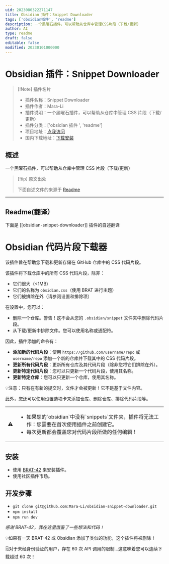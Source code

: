 ```yaml
---
uid: 2023080322271147
title: Obsidian 插件：Snippet Downloader
tags: ['obsidian插件', 'readme']
description: 一个黑曜石插件，可以帮助从仓库中管理CSS片段（下载/更新）
author: AI
type: readme
draft: false
editable: false
modified: 20230101000000
---
```


# Obsidian 插件：Snippet Downloader

> [!Note] 插件名片
> - 插件名称：Snippet Downloader
> - 插件作者：Mara-Li
> - 插件说明：一个黑曜石插件，可以帮助从仓库中管理 CSS 片段（下载/更新）
> - 插件分类：['obsidian 插件 ', 'readme']
> - 项目地址：[点我访问](https://github.com/Lisandra-dev/obsidian-snippet-downloader)
> - 国内下载地址：[下载安装](https://pkmer.cn/products/plugin/pluginMarket/?obsidian-snippet-downloader)

## 概述

一个黑曜石插件，可以帮助从仓库中管理 CSS 片段（下载/更新）

> [!tip] 原文出处
>
>下面自述文件的来源于 [Readme](https://ghproxy.net/https://raw.githubusercontent.com/Lisandra-dev/obsidian-snippet-downloader/master/README.md)

---

## Readme(翻译）

下面是 [[obsidian-snippet-downloader]] 插件的自述翻译

# Obsidian 代码片段下载器

该插件旨在帮助您下载和更新存储在 GitHub 仓库中的 CSS 代码片段。

该插件将下载仓库中的所有 CSS 代码片段，除非：

- 它们很大（<1MB）
- 它们的名称为 `obsidian.css`（使用 BRAT 进行主题）
- 它们被排除在外（请参阅设置和排除项）

在设置中，您可以：

- 删除一个仓库。警告！这不会从您的 `.obsidian/snippet` 文件夹中删除代码片段。
- 从下载/更新中排除文件。您可以使用名称或通配符。

因此，插件添加的命令有：

- **添加新的代码片段**：使用 `https://github.com/username/repo` 或 `username/repo` 添加一个新的仓库并下载其中的 CSS 代码片段。
- **更新所有代码片段**：更新所有仓库及其代码片段（除非您将它们排除在外）。
- **更新特定代码片段**：您可以只更新一个代码片段，使用其名称。
- **更新特定仓库**：您可以只更新一个仓库，使用其名称。

💡注意：只有在有新的提交时，文件才会被更新！它不是基于文件内容。

此外，您还可以使用设置选项卡来添加仓库、删除仓库、排除代码片段等。

<table>
<tbody>
	<tr>
		<td>⚠️</td>
		<td><ul><li>如果您的`obsidian`中没有`snippets`文件夹，插件将无法工作：您需要在首次使用插件之前创建它。</li><li>每次更新都会覆盖您对代码片段所做的任何编辑！</li></ul></td>
	</tr>
</tbody>
</table>

## 安装

- 使用 [BRAT-42](https://github.com/TfTHacker/obsidian42-brat) 来安装插件。
- 使用社区插件市场。

## 开发步骤

- `git clone git@github.com:Mara-Li/obsidian-snippet-downloader.git`
- `npm install`
- `npm run dev`

*感谢 BRAT-42，我在这里借鉴了一些想法和代码！*

💡如果有一天 BRAT-42 或 Obsidian 添加了类似的功能，这个插件将被删除！

🗒️对于未经身份验证的用户，存在 60 次 API 调用的限制...这意味着您可以连续下载超过 60 次！
